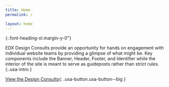 ```yaml
---
title: Home
permalink: /

layout: home
---
```


{:.font-heading-xl.margin-y-0"}

EDX Design Consults provide an opportunity for hands on engagement with individual website teams by providing a glimpse of what might be. Key components include the Banner, Header, Footer, and Identifier while the interior of the site is meant to serve as guideposts rather than strict rules.
{:.usa-intro }

[View the Design Consults](/design-consults){: .usa-button.usa-button--big }
